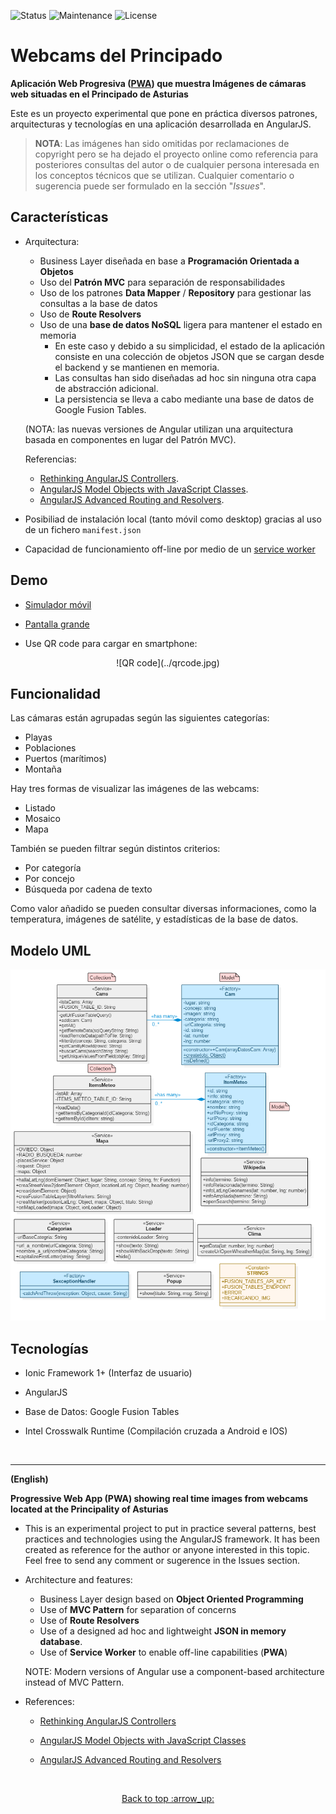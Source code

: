 ![Status](https://img.shields.io/badge/status-ok-green.svg) ![Maintenance](https://img.shields.io/maintenance/yes/2020.svg?maxAge=2592000) ![License](https://img.shields.io/dub/l/vibe-d.svg?maxAge=2592000)

# Webcams del Principado

**Aplicación Web Progresiva ([PWA](https://developers.google.com/web/progressive-web-apps/)) que muestra Imágenes de cámaras web situadas en el Principado de Asturias**

Este es un proyecto experimental que pone en práctica diversos patrones, arquitecturas y tecnologías en una aplicación desarrollada en AngularJS.

> **NOTA**: Las imágenes han sido omitidas por reclamaciones de copyright pero se ha dejado el proyecto online como referencia para posteriores consultas del autor o de cualquier persona interesada en los conceptos técnicos que se utilizan. Cualquier comentario o sugerencia puede ser formulado en la sección "*Issues*".



## Características

- Arquitectura:
  - Business Layer diseñada en base a **Programación Orientada a Objetos**
  - Uso del **Patrón MVC** para separación de responsabilidades
  - Uso de los patrones **Data Mapper** / **Repository** para gestionar las consultas a la base de datos
  - Uso de **Route Resolvers**
  - Uso de una **base de datos NoSQL** ligera para mantener el estado en memoria
    - En este caso y debido a su simplicidad, el estado de la aplicación consiste en una colección de objetos JSON que se cargan desde el backend y se mantienen en memoria. 
    - Las consultas han sido diseñadas ad hoc sin ninguna otra capa de abstracción adicional.
    - La persistencia se lleva a cabo mediante una base de datos de Google Fusion Tables.

  (NOTA: las nuevas versiones de Angular utilizan una arquitectura basada en componentes en lugar del Patrón MVC). 

  Referencias:

  - <a href="https://toddmotto.com/rethinking-angular-js-controllers/">Rethinking AngularJS Controllers</a>.
  - <a href="https://medium.com/opinionated-angularjs/angular-model-objects-with-javascript-classes-2e6a067c73bc">AngularJS Model Objects with JavaScript Classes</a>.
  - <a href="https://medium.com/opinionated-angularjs/advanced-routing-and-resolves-a2fcbf874a1c">AngularJS Advanced Routing and Resolvers</a>.

- Posibiliad de instalación local (tanto móvil como desktop) gracias al uso de un fichero `manifest.json` 

- Capacidad de funcionamiento off-line por medio de un [service worker](https://developer.mozilla.org/en-US/docs/Web/API/Service_Worker_API)


## Demo

- <a href="http://mobt.me/XfKL" target="_blank">Simulador móvil</a>

- <a href="http://yagolopez.github.io/Webcams_de_Asturias/www/" target="_blank">Pantalla grande</a>

- Use QR code para cargar en smartphone:

<div align="center">![QR code](../qrcode.jpg)</div>


## Funcionalidad

Las cámaras están agrupadas según las siguientes categorías:

- Playas
- Poblaciones
- Puertos (marítimos)
- Montaña

Hay tres formas de visualizar las imágenes de las webcams:

- Listado
- Mosaico
- Mapa

También se pueden filtrar según distintos criterios:

- Por categoría
- Por concejo
- Búsqueda por cadena de texto

Como valor añadido se pueden consultar diversas informaciones, como la temperatura,
imágenes de satélite, y estadísticas de la base de datos.



## Modelo UML

<p aplign="center"><img src="uml/uml-diagram.png" /></p>

## Tecnologías

- Ionic Framework 1+ (Interfaz de usuario)

- AngularJS

- Base de Datos: Google Fusion Tables

- Intel Crosswalk Runtime (Compilación cruzada a Android e IOS)

  ​

---

**(English)**

**Progressive Web App (PWA) showing real time images from webcams located at the Principality of Asturias**

- This is an experimental project to put in practice several patterns, best practices and technologies using the AngularJS framework. It has been created as reference for the author or anyone interested in this topic. Feel free to send any comment or sugerence in the Issues section.

- Architecture and features:
    - Business Layer design based on **Object Oriented Programming**
    - Use of **MVC Pattern** for separation of concerns
    - Use of **Route Resolvers**
    - Use of a designed ad hoc and lightweight **JSON in memory database**.
    - Use of **Service Worker** to enable off-line capabilities (**PWA**)

    NOTE: Modern versions of Angular use a component-based architecture instead of MVC Pattern.

- References:
  - <a href="https://toddmotto.com/rethinking-angular-js-controllers/">Rethinking AngularJS Controllers</a>

  - <a href="https://medium.com/opinionated-angularjs/angular-model-objects-with-javascript-classes-2e6a067c73bc">AngularJS Model Objects with JavaScript Classes</a>

  - <a href="https://medium.com/opinionated-angularjs/advanced-routing-and-resolves-a2fcbf874a1c">AngularJS Advanced Routing and Resolvers</a>

    ​

<center><a href="#">Back to top :arrow_up:</a></center>